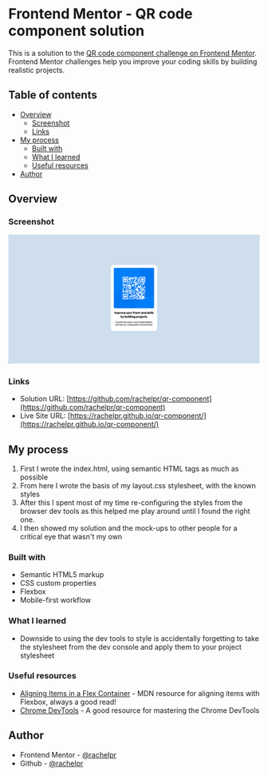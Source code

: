 # Frontend Mentor - QR code component solution

This is a solution to the [QR code component challenge on Frontend Mentor](https://www.frontendmentor.io/challenges/qr-code-component-iux_sIO_H). Frontend Mentor challenges help you improve your coding skills by building realistic projects. 

## Table of contents

- [Overview](#overview)
  - [Screenshot](#screenshot)
  - [Links](#links)
- [My process](#my-process)
  - [Built with](#built-with)
  - [What I learned](#what-i-learned)
  - [Useful resources](#useful-resources)
- [Author](#author)
<!-- - [Acknowledgments](#acknowledgments) -->

## Overview


### Screenshot

![QR Code Card](./images/screenshot-final-product.png)

### Links

- Solution URL: [https://github.com/rachelpr/qr-component](https://github.com/rachelpr/qr-component)
- Live Site URL: [https://rachelpr.github.io/qr-component/](https://rachelpr.github.io/qr-component/)

## My process
1. First I wrote the index.html, using semantic HTML tags as much as possible
2. From here I wrote the basis of my layout.css stylesheet, with the known styles
3. After this I spent most of my time re-configuring the styles from the browser dev tools as this helped me play around until I found the right one.
4. I then showed my solution and the mock-ups to other people for a critical eye that wasn't my own

### Built with

- Semantic HTML5 markup
- CSS custom properties
- Flexbox
- Mobile-first workflow

### What I learned

- Downside to using the dev tools to style is accidentally forgetting to take the stylesheet from the dev console and apply them to your project stylesheet

### Useful resources

- [Aligning Items in a Flex Container](https://developer.mozilla.org/en-US/docs/Web/CSS/CSS_Flexible_Box_Layout/Aligning_Items_in_a_Flex_Container) - MDN resource for aligning items with Flexbox, always a good read! 
- [Chrome DevTools](https://developer.chrome.com/docs/devtools/) - A good resource for mastering the Chrome DevTools

## Author

- Frontend Mentor - [@rachelpr](https://www.frontendmentor.io/profile/rachelpr)
- Github - [@rachelpr](https://github.com/rachelpr)

<!-- ## Acknowledgments

This is where you can give a hat tip to anyone who helped you out on this project. Perhaps you worked in a team or got some inspiration from someone else's solution. This is the perfect place to give them some credit. -->

